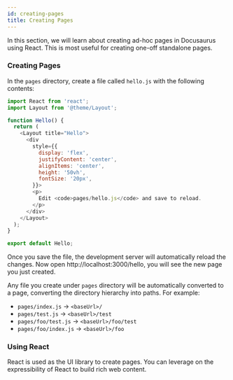 ```yaml
---
id: creating-pages
title: Creating Pages
---
```


In this section, we will learn about creating ad-hoc pages in Docusaurus using React. This is most useful for creating one-off standalone pages.

### Creating Pages

<!-- TODO: What will the user see if pages/ is empty? -->

In the `pages` directory, create a file called `hello.js` with the following contents:

```js
import React from 'react';
import Layout from '@theme/Layout';

function Hello() {
  return (
    <Layout title="Hello">
      <div
        style={{
          display: 'flex',
          justifyContent: 'center',
          alignItems: 'center',
          height: '50vh',
          fontSize: '20px',
        }}>
        <p>
          Edit <code>pages/hello.js</code> and save to reload.
        </p>
      </div>
    </Layout>
  );
}

export default Hello;
```

Once you save the file, the development server will automatically reload the changes. Now open http://localhost:3000/hello, you will see the new page you just created.

Any file you create under `pages` directory will be automatically converted to a page, converting the directory hierarchy into paths. For example:

- `pages/index.js` → `<baseUrl>/`
- `pages/test.js` → `<baseUrl>/test`
- `pages/foo/test.js` → `<baseUrl>/foo/test`
- `pages/foo/index.js` → `<baseUrl>/foo`

### Using React

React is used as the UI library to create pages. You can leverage on the expressibility of React to build rich web content.

<!--
TODO:
- Explain that each page needs to be wrapped with `@theme/Layout`.
- That v2 is different from v1, users can write interactive components with lifecycles.

-->

